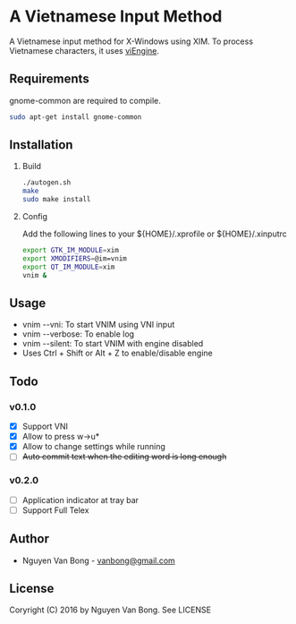 # A Vietnamese Input Method

A Vietnamese input method for X-Windows using XIM. To process Vietnamese characters, it uses [viEngine](src/viEngine/README.md). 

## Requirements

gnome-common are required to compile.

```bash
sudo apt-get install gnome-common
``` 

## Installation

1. Build

    ```bash
    ./autogen.sh
    make
    sudo make install    
    ```

2. Config

    Add the following lines to your ${HOME}/.xprofile or ${HOME}/.xinputrc
    ```bash
    export GTK_IM_MODULE=xim
    export XMODIFIERS=@im=vnim
    export QT_IM_MODULE=xim
    vnim &
    ```

## Usage

- vnim --vni: To start VNIM using VNI input
- vnim --verbose: To enable log
- vnim --silent: To start VNIM with engine disabled
- Uses Ctrl + Shift or Alt + Z to enable/disable engine
 
## Todo

### v0.1.0
- [x] Support VNI
- [x] Allow to press w->u*
- [x] Allow to change settings while running
- [ ] ~~Auto commit text when the editing word is long enough~~

### v0.2.0
- [ ] Application indicator at tray bar
- [ ] Support Full Telex

## Author

- Nguyen Van Bong - vanbong@gmail.com

## License

Coryright (C) 2016 by Nguyen Van Bong. See LICENSE
